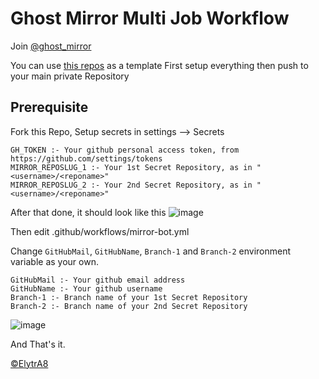 # Ghost Mirror Multi Job Workflow
Join [@ghost_mirror](https://t.me/ghost_mirror)

You can use [this repos](https://github.com/ghostmirrorlab/mirror-bot-repos) as a template
First setup everything then push to your main private Repository

## Prerequisite
Fork this Repo,
Setup secrets in settings --> Secrets

```text
GH_TOKEN :- Your github personal access token, from https://github.com/settings/tokens
MIRROR_REPOSLUG_1 :- Your 1st Secret Repository, as in "<username>/<reponame>"
MIRROR_REPOSLUG_2 :- Your 2nd Secret Repository, as in "<username>/<reponame>"
```
After that done, it should look like this
![image](https://user-images.githubusercontent.com/77688759/120899676-88cfca80-c64e-11eb-9aef-b76c94f21227.png)

Then edit .github/workflows/mirror-bot.yml

Change `GitHubMail`, `GitHubName`, `Branch-1` and `Branch-2` environment variable as your own.

```text
GitHubMail :- Your github email address
GitHubName :- Your github username
Branch-1 :- Branch name of your 1st Secret Repository
Branch-2 :- Branch name of your 2nd Secret Repository
```

![image](https://user-images.githubusercontent.com/77688759/120900540-d4847300-c652-11eb-9031-f0dfbe6cd1a5.png)


And That's it.

[©ElytrA8](https://github.com/ElytrA8)
